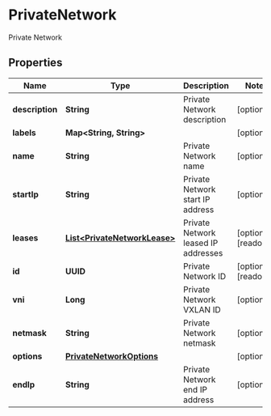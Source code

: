 

# PrivateNetwork

Private Network

## Properties

| Name | Type | Description | Notes |
|------------ | ------------- | ------------- | -------------|
|**description** | **String** | Private Network description |  [optional] |
|**labels** | **Map&lt;String, String&gt;** |  |  [optional] |
|**name** | **String** | Private Network name |  [optional] |
|**startIp** | **String** | Private Network start IP address |  [optional] |
|**leases** | [**List&lt;PrivateNetworkLease&gt;**](PrivateNetworkLease.md) | Private Network leased IP addresses |  [optional] [readonly] |
|**id** | **UUID** | Private Network ID |  [optional] [readonly] |
|**vni** | **Long** | Private Network VXLAN ID |  [optional] |
|**netmask** | **String** | Private Network netmask |  [optional] |
|**options** | [**PrivateNetworkOptions**](PrivateNetworkOptions.md) |  |  [optional] |
|**endIp** | **String** | Private Network end IP address |  [optional] |



